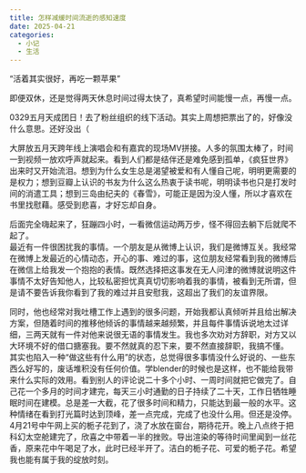 ```yaml
---
title: 怎样减缓时间流逝的感知速度
date: 2025-04-21
categories:
  - 小记
  - 生活
---
```

“活着其实很好，再吃一颗苹果”

即便双休，还是觉得两天休息时间过得太快了，真希望时间能慢一点，再慢一点。

0329五月天成团日！去了粉丝组织的线下活动。其实上周想把票出了的，好像没什么意思。还好没出（

大屏放五月天跨年线上演唱会和有嘉宾的现场MV拼接。人多的氛围太棒了，时间一到视频一放欢呼声就起来。看到人们都是结伴还是难免感到孤单，《疯狂世界》出来时又开始流泪。想到为什么女生总是渴望被爱和有人懂自己呢，明明更需要的是权力；想到豆瓣上认识的书友为什么这么热衷于读书呢，明明读书也只是打发时间的消遣工具；想到三岛由纪夫的《春雪》，可能正是因为没人懂，所以才喜欢在书里找慰藉。感受到悲喜，才好忘却自身。

后面完全嗨起来了，狂蹦四小时，一看微信运动两万步，怪不得回去躺下后就爬不起了。
<br>
最近有一件很困扰我的事情。一个朋友是从微博上认识，我们是微博互关。我经常在微博上发最近的心情动态，开心的事、难过的事，这位朋友经常看到我的微博后在微信上给我发一个抱抱的表情。既然选择把这事发在无人问津的微博就说明这件事情不太好告知他人，比较私密担忧真真切切影响着我的事情，被看到无所谓，但是请不要告诉我你看到了我的难过并且安慰我，这超出了我们的友谊界限。

同时，他也经常对我吐槽工作上遇到的很多问题，开始我都认真倾听并且给出解决方案，但随着时间的推移他倾诉的事情越来越频繁，并且每件事情诉说地太过详细，三两天就有一件对他来说很无语的事情发生。我也多次劝对方辞职，对方又以大环境不好的借口搪塞我。要不然就真的忍下来，要不然直接辞职，我搞不懂。
<br>
其实也陷入一种“做这些有什么用”的状态，总觉得很多事情没什么好说的、一些东西么好写的，废话堆积没有任何价值。学blender的时候也是这样，也不能给我带来什么实际的效用。看到别人的评论说二十多个小时、一周时间就把它做完了。自己花一个多月的时间才建完，每天三小时通勤的日子持续了二十天，工作日牺牲睡眠时间在建模。总是差一大截，花了很多时间和精力，只能达到最一般的水平。这种情绪在看到打光篇时达到顶峰，差一点完成，完成了也没什么用。但还是没停。4月21号中午网上买的栀子花到了，浇了水放在窗台，期待花开。晚上八点终于把科幻太空舱建完了，欣喜之中带着一半的挫败。导出渲染的等待时间里闻到一丝花香，原来花中午喝足了水，此时已经半开了。洁白的栀子花、可爱的栀子花。希望我也能有属于我的绽放时刻。